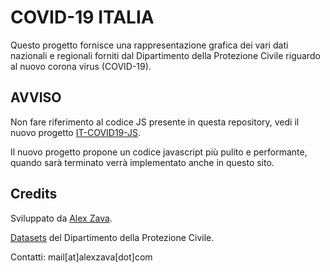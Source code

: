 # COVID-19 ITALIA

Questo progetto fornisce una rappresentazione grafica dei vari dati nazionali e regionali forniti dal Dipartimento della Protezione Civile riguardo
al nuovo corona virus (COVID-19).

## AVVISO
Non fare riferimento al codice JS presente in questa repository, vedi il nuovo progetto [IT-COVID19-JS](https://github.com/Alexzava/IT-COVID19-JS).

Il nuovo progetto propone un codice javascript più pulito e performante, quando sarà terminato verrà implementato anche in questo sito.

## Credits
Sviluppato da [Alex Zava](https://alexzava.com).

[Datasets](https://github.com/pcm-dpc/COVID-19) del Dipartimento della Protezione Civile.

Contatti: mail[at]alexzava[dot]com
